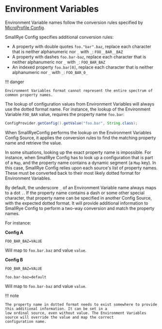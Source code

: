 # Environment Variables

Environment Variable names follow the conversion rules specified by [MicroProfile Config](https://github.com/eclipse/microprofile-config/blob/master/spec/src/main/asciidoc/configsources.asciidoc#default-configsources).

SmallRye Config specifies additional conversion rules:

- A property with double quotes `foo."bar".baz`, replace each character that is neither alphanumeric nor `_` 
with `_`: `FOO__BAR__BAZ`
- A property with dashes `foo.bar-baz`, replace each character that is neither alphanumeric nor `_`
  with `_`: `FOO_BAR_BAZ`
- An indexed property `foo.bar[0]`, replace each character that is neither alphanumeric nor `_`
  with `_`: `FOO_BAR_0_`

!!! danger

    Environment Variables format cannot represent the entire spectrum of common property names.

The lookup of configuration values from Environment Variables will always use the dotted format name. For 
instance, the lookup of the Environment Variable `FOO_BAR` value, requires the property name `foo.bar`:

```java
ConfigProvider.getConfig().getValue("foo.bar", String.class);
```

When SmallRyeConfig performs the lookup on the Environment Variables Config Source, it applies the conversion rules to 
find the matching property name and retrieve the value. 

In some situations, looking up the exact property name is impossible. For instance, when SmallRye Config has to look up 
a configuration that is part of a `Map`, and the property name contains a dynamic segment (a `Map` key). In this case, 
SmallRye Config relies upon each source's list of property names. These must be converted back to their most likely 
dotted format for Environment Variables.

By default, the underscore `_` of an Environment Variable name always maps to a dot `.`. If the property name
contains a dash or some other special character, that property name can be specified in another Config 
Source, with the expected dotted format. It will provide additional information to SmallRye Config to perform a 
two-way conversion and match the property names.

For instance:

**Config A**
```console
FOO_BAR_BAZ=VALUE
```

Will map to `foo.bar.baz` and value `value`.

**Config B**
```console
FOO_BAR_BAZ=VALUE
```
```properties
foo.bar-baz=default
```

Will map to `foo.bar-baz` and value `value`.

!!! note

    The property name in dotted format needs to exist somewhere to provide this additional information. It can be set in a 
    low ordinal source, even without value. The Environment Variables source will override the value and map the correct 
    configuration name.
